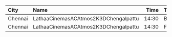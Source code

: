 | City    | Name                                 |  Time | Type  | Price | Capacity | Booked |
| :------ | :----------------------------------- | ----: | :---- | ----: | -------: | -----: |
| Chennai | LathaaCinemasACAtmos2K3DChengalpattu | 14:30 | Boxa  |  150₹ |       45 |     45 |
| Chennai | LathaaCinemasACAtmos2K3DChengalpattu | 14:30 | First |  120₹ |      381 |     81 |
